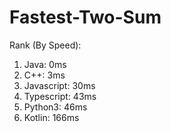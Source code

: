 # Fastest-Two-Sum
Rank (By Speed):
1. Java: 0ms
2. C++: 3ms
3. Javascript: 30ms
4. Typescript: 43ms
5. Python3: 46ms
6. Kotlin: 166ms

